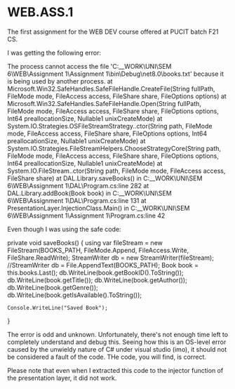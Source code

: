 # WEB.ASS.1
The first assignment for the WEB DEV course offered at PUCIT batch F21 CS.

I was getting the following error:

The process cannot access the file 'C:\__WORK\UNI\SEM 6\WEB\Assignment 1\Assignment 1\bin\Debug\net8.0\books.txt' because it is being used by another process.
   at Microsoft.Win32.SafeHandles.SafeFileHandle.CreateFile(String fullPath, FileMode mode, FileAccess access, FileShare share, FileOptions options)
   at Microsoft.Win32.SafeHandles.SafeFileHandle.Open(String fullPath, FileMode mode, FileAccess access, FileShare share, FileOptions options, Int64 preallocationSize, Nullable1 unixCreateMode)
   at System.IO.Strategies.OSFileStreamStrategy..ctor(String path, FileMode mode, FileAccess access, FileShare share, FileOptions options, Int64 preallocationSize, Nullable1 unixCreateMode)
   at System.IO.Strategies.FileStreamHelpers.ChooseStrategyCore(String path, FileMode mode, FileAccess access, FileShare share, FileOptions options, Int64 preallocationSize, Nullable1 unixCreateMode)
   at System.IO.FileStream..ctor(String path, FileMode mode, FileAccess access, FileShare share)
   at DAL.Library.saveBooks() in C:\__WORK\UNI\SEM 6\WEB\Assignment 1\DAL\Program.cs:line 282
   at DAL.Library.addBook(Book book) in C:\__WORK\UNI\SEM 6\WEB\Assignment 1\DAL\Program.cs:line 131
   at PresentationLayer.InjectionClass.Main() in C:\__WORK\UNI\SEM 6\WEB\Assignment 1\Assignment 1\Program.cs:line 42

Even though I was using the safe code:

private void saveBooks()
{
    using var fileStream = new FileStream(BOOKS_PATH, FileMode.Append, FileAccess.Write, FileShare.ReadWrite);
    StreamWriter db = new StreamWriter(fileStream);
    //StreamWriter db = File.AppendText(BOOKS_PATH);
    Book book = this.books.Last();
    db.WriteLine(book.getBookID().ToString());
    db.WriteLine(book.getTitle());
    db.WriteLine(book.getAuthor());
    db.WriteLine(book.getGenre());
    db.WriteLine(book.getIsAvailable().ToString());

    Console.WriteLine("Saved Book");
}

The error is odd and unknown. Unfortunately, there's not enough time left to completely understand and debug this. Seeing how this is an OS-level error caused by the unwieldy nature of C# under visual studio (imo), it should not be considered a fault of the code. THe code, you will find, is correct.

Please note that even when I extracted this code to the injector function of the presentation layer, it did not work.
